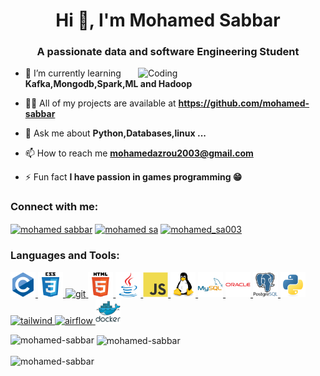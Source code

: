 <h1 align="center">Hi 👋, I'm Mohamed Sabbar</h1>
<h3 align="center">A passionate data and software Engineering Student</h3>

<p align="left"> <img src="https://cdn.dribbble.com/users/1162077/screenshots/3848914/programmer.gif" alt="Coding" align="right" width="300" /> </p>

- 🌱 I’m currently learning **Kafka,Mongodb,Spark,ML and Hadoop**

- 👨‍💻 All of my projects are available at **https://github.com/mohamed-sabbar**

- 💬 Ask me about **Python,Databases,linux ...**

- 📫 How to reach me **mohamedazrou2003@gmail.com**

- ⚡ Fun fact **I have passion in games programming 😁**

<h3 align="left">Connect with me:</h3>
<p align="left">
<a href="https://linkedin.com/in/mohamed sabbar" target="blank"><img align="center" src="https://raw.githubusercontent.com/rahuldkjain/github-profile-readme-generator/master/src/images/icons/Social/linked-in-alt.svg" alt="mohamed sabbar" height="30" width="40" /></a>
<a href="https://fb.com/mohamed sa" target="blank"><img align="center" src="https://raw.githubusercontent.com/rahuldkjain/github-profile-readme-generator/master/src/images/icons/Social/facebook.svg" alt="mohamed sa" height="30" width="40" /></a>
<a href="https://instagram.com/mohamed_sa003" target="blank"><img align="center" src="https://raw.githubusercontent.com/rahuldkjain/github-profile-readme-generator/master/src/images/icons/Social/instagram.svg" alt="mohamed_sa003" height="30" width="40" /></a>
</p>

<h3 align="left">Languages and Tools:</h3>
<p align="left"> <a href="https://www.cprogramming.com/" target="_blank" rel="noreferrer"> <img src="https://raw.githubusercontent.com/devicons/devicon/master/icons/c/c-original.svg" alt="c" width="40" height="40"/> </a> <a href="https://www.w3schools.com/css/" target="_blank" rel="noreferrer"> <img src="https://raw.githubusercontent.com/devicons/devicon/master/icons/css3/css3-original-wordmark.svg" alt="css3" width="40" height="40"/> </a> <a href="https://git-scm.com/" target="_blank" rel="noreferrer"> <img src="https://www.vectorlogo.zone/logos/git-scm/git-scm-icon.svg" alt="git" width="40" height="40"/> </a> <a href="https://www.w3.org/html/" target="_blank" rel="noreferrer"> <img src="https://raw.githubusercontent.com/devicons/devicon/master/icons/html5/html5-original-wordmark.svg" alt="html5" width="40" height="40"/> </a> <a href="https://www.java.com" target="_blank" rel="noreferrer"> <img src="https://raw.githubusercontent.com/devicons/devicon/master/icons/java/java-original.svg" alt="java" width="40" height="40"/> </a> <a href="https://developer.mozilla.org/en-US/docs/Web/JavaScript" target="_blank" rel="noreferrer"> <img src="https://raw.githubusercontent.com/devicons/devicon/master/icons/javascript/javascript-original.svg" alt="javascript" width="40" height="40"/> </a> <a href="https://www.linux.org/" target="_blank" rel="noreferrer"> <img src="https://raw.githubusercontent.com/devicons/devicon/master/icons/linux/linux-original.svg" alt="linux" width="40" height="40"/> </a> <a href="https://www.mysql.com/" target="_blank" rel="noreferrer"> <img src="https://raw.githubusercontent.com/devicons/devicon/master/icons/mysql/mysql-original-wordmark.svg" alt="mysql" width="40" height="40"/> </a> <a href="https://www.oracle.com/" target="_blank" rel="noreferrer"> <img src="https://raw.githubusercontent.com/devicons/devicon/master/icons/oracle/oracle-original.svg" alt="oracle" width="40" height="40"/> </a> <a href="https://www.postgresql.org" target="_blank" rel="noreferrer"> <img src="https://raw.githubusercontent.com/devicons/devicon/master/icons/postgresql/postgresql-original-wordmark.svg" alt="postgresql" width="40" height="40"/> </a> <a href="https://www.python.org" target="_blank" rel="noreferrer"> <img src="https://raw.githubusercontent.com/devicons/devicon/master/icons/python/python-original.svg" alt="python" width="40" height="40"/> </a> <a href="https://tailwindcss.com/" target="_blank" rel="noreferrer"> <img src="https://www.vectorlogo.zone/logos/tailwindcss/tailwindcss-icon.svg" alt="tailwind" width="40" height="40"/> </a> <a href="https://airflow.apache.org/" target="_blank" rel="noreferrer"> <img src="https://camo.githubusercontent.com/b764cfbd6a0ef4390656c4b9b2e3b2f169f22d491b8aaea71ae124dcd5613e61/68747470733a2f2f63646e2e6a7364656c6976722e6e65742f67682f64657669636f6e732f64657669636f6e2f69636f6e732f617061636865616972666c6f772f617061636865616972666c6f772d6f726967696e616c2e737667" alt="airflow" width="40" height="40"/> </a> <a><img src="https://raw.githubusercontent.com/devicons/devicon/master/icons/docker/docker-original-wordmark.svg" alt="Docker" width="40" height="40"></a> </p>

<p><img align="left" src="https://github-readme-stats.vercel.app/api/top-langs?username=mohamed-sabbar&show_icons=true&locale=en&layout=compact" alt="mohamed-sabbar" /></p>

<p>&nbsp;<img align="center" src="https://github-readme-stats.vercel.app/api?username=mohamed-sabbar&show_icons=true&locale=en" alt="mohamed-sabbar" /></p>

<p><img align="center" src="https://github-readme-streak-stats.herokuapp.com/?user=mohamed-sabbar&" alt="mohamed-sabbar" /></p>
